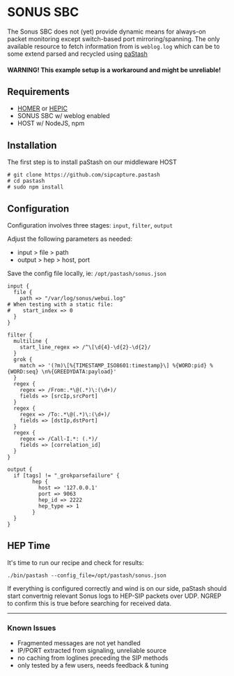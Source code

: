 # SONUS SBC

The Sonus SBC does not (yet) provide dynamic means for always-on packet monitoring except switch-based port mirroring/spanning. The only available resource to fetch information from is ```weblog.log``` which can be to some extend parsed and recycled using [paStash](https://github.com/sipcapture/pastash)

#### WARNING! This example setup is a workaround and might be unreliable!
## Requirements

* [HOMER](http://sipcapture.org) or [HEPIC](http://hepic.tel)
* SONUS SBC w/ weblog enabled
* HOST w/ NodeJS, npm

## Installation
The first step is to install paStash on our middleware HOST
```
# git clone https://github.com/sipcapture.pastash
# cd pastash
# sudo npm install
```

## Configuration
Configuration involves three stages: ```input```, ```filter```, ```output```

Adjust the following parameters as needed:
* input > file > path
* output > hep > host, port

Save the config file locally, ie: ```/opt/pastash/sonus.json```

```
input {
  file {
    path => "/var/log/sonus/webui.log"
# When testing with a static file:
#    start_index => 0
  }
}

filter {
  multiline {
    start_line_regex => /^\[\d{4}-\d{2}-\d{2}/
  }
  grok {
    match => '(?m)\[%{TIMESTAMP_ISO8601:timestamp}\] %{WORD:pid} %{WORD:seq} \n%{GREEDYDATA:payload}'
  }
  regex {
    regex => /From:.*\@(.*)\:(\d+)/
    fields => [srcIp,srcPort]
  }
  regex {
    regex => /To:.*\@(.*)\:(\d+)/
    fields => [dstIp,dstPort]
  }
  regex {
    regex => /Call-I.*: (.*)/
    fields => [correlation_id]
  }
}

output {
  if [tags] != "_grokparsefailure" {
        hep {
          host => '127.0.0.1'
          port => 9063
          hep_id => 2222
          hep_type => 1
        }
  }
}
```

## HEP Time
It's time to run our recipe and check for results:
```
./bin/pastash --config_file=/opt/pastash/sonus.json
```

If everything is configured correctly and wind is on our side, paStash should start convertnig relevant Sonus logs to HEP-SIP packets over UDP. NGREP to confirm this is true before searching for received data.

--------

### Known Issues
* Fragmented messages are not yet handled
* IP/PORT extracted from signaling, unreliable source
* no caching from loglines preceding the SIP methods
* only tested by a few users, needs feedback & tuning
